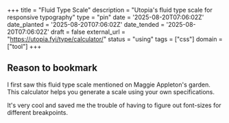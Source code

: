+++
title = "Fluid Type Scale"
description = "Utopia's fluid type scale for responsive typography"
type = "pin"
date = '2025-08-20T07:06:02Z'
date_planted = '2025-08-20T07:06:02Z'
date_tended = '2025-08-20T07:06:02Z'
draft = false
external_url = "https://utopia.fyi/type/calculator/"
status = "using"
tags = ["css"]
domain = ["tool"]
+++

## Reason to bookmark

I first saw this fluid type scale mentioned on Maggie Appleton's garden. This calculator helps you generate a scale using your own specifications.

It's very cool and saved me the trouble of having to figure out font-sizes for different breakpoints.
